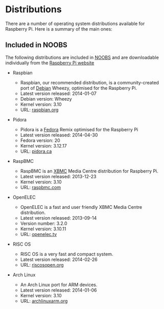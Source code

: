 # Distributions

There are a number of operating system distributions available for Raspberry Pi. Here is a summary of the main ones:

## Included in NOOBS

The following distributions are included in [NOOBS](noobs.md) and are downloadable individually from the [Raspberry Pi website](http://www.raspberrypi.org/downloads/)

- Raspbian
    - Raspbian, our recommended distribution, is a community-created port of [Debian](http://www.debian.org/) Wheezy, optimised for the Raspberry Pi.
    - Latest version released: 2014-01-07
    - Debian version: Wheezy
    - Kernel version: 3.10
    - URL: [raspbian.org](http://www.raspbian.org/)

- Pidora
    - Pidora is a [Fedora](http://fedoraproject.org/) Remix optimised for the Raspberry Pi
    - Latest version released: 2014-04-30
    - Fedora version: 20
    - Kernel version: 3.12.17
    - URL: [pidora.ca](http://pidora.ca/)

- RaspBMC
    - RaspBMC is an [XBMC](http://xbmc.org/) Media Centre distribution for Raspberry Pi.
    - Latest version released: 2013-12-23
    - Kernel version: 3.10
    - URL: [raspbmc.com](http://www.raspbmc.com/)

- OpenELEC
    - OpenELEC is a fast and user friendly XBMC Media Centre distribution.
    - Latest version released: 2013-09-14
    - Version number: 3.2.0
    - Kernel version: 3.10.11
    - URL: [openelec.tv](http://wiki.openelec.tv/index.php?title=Raspberry_Pi_FAQ)

- RISC OS
    - RISC OS is a very fast and compact system.
    - Latest version released: 2014-02-26
    - URL: [riscosopen.org](https://www.riscosopen.org/wiki/documentation/show/Welcome%20to%20RISC%20OS%20Pi)

- Arch Linux
    - An Arch Linux port for ARM devices.
    - Latest version released: 2014-01-06
    - Kernel version: 3.10
    - URL: [archlinuxarm.org](http://archlinuxarm.org/platforms/armv6/raspberry-pi)
